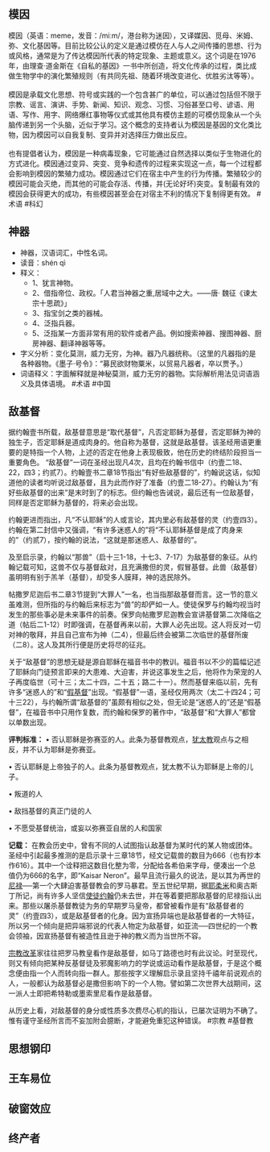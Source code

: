 ## 模因
模因（英语：meme，发音：/miːm/，港台称为迷因），又译媒因、觅母、米姆、弥、文化基因等。目前比较公认的定义是通过模仿在人与人之间传播的思想、行为或风格，通常是为了传达模因所代表的特定现象、主题或意义。这个词是在1976年，由理查·道金斯在《自私的基因》一书中所创造，将文化传承的过程，类比成做生物学中的演化繁殖规则（有共同先祖、随着环境改变进化、优胜劣汰等等）。<br><br>模因是承载文化思想、符号或实践的一个包含甚广的单位，可以通过包括但不限于宗教、谣言、演讲、手势、新闻、知识、观念、习惯、习俗甚至口号、谚语、用语、写作、用字、网络爆红事物等仪式或其他具有模仿主题的可模仿现象从一个头脑传递到另一个头脑，近似于学习。这个概念的支持者认为模因是基因的文化类比物，因为模因可以自我复制、变异并对选择压力做出反应。<br><br>也有提倡者认为，模因是一种病毒现象，它可能通过自然选择以类似于生物进化的方式进化。模因通过变异、突变、竞争和遗传的过程来实现这一点，每一个过程都会影响到模因的繁殖力成功。模因通过它们在宿主中产生的行为传播。繁殖较少的模因可能会灭绝，而其他的可能会存活、传播，并(无论好坏)突变。复制最有效的模因会获得更大的成功，有些模因甚至会在对宿主不利的情况下复制得更有效。 #术语 #科幻
## 神器
- 神器，汉语词汇，中性名词。
- 读音：shén qì
- 释义：
	- 1、犹言神物。
	- 2、借指帝位、政权。「人君当神器之重,居域中之大。——唐· 魏征《谏太宗十思疏》」
	- 3、指宝剑之类的器械。
	- 4、泛指兵器。
	- 5、泛指某一方面非常有用的软件或者产品。例如搜索神器、搜图神器、厨房神器、翻译神器等等。
- 字义分析：变化莫测，威力无穷，为神。器乃凡器统称。（这里的凡器指的是各种器物。《墨子·号令》：“募民欲财物粟米，以贸易凡器者，卒以贾予。）
- 词语释义：字面解释就是神秘莫测，威力无穷的器物。实际解析用法见词语涵义及具体语境。 #术语 #中国


## 敌基督
据约翰壹书所载，敌基督意思是“取代基督”，凡否定耶稣为基督，否定耶稣为神的独生子，否定耶稣是道成肉身的。他自称为基督，这就是敌基督。该圣经用语更重要的是特指一个人物，上述的否定在他身上表现极致，他在历史的终结阶段担当一重要角色。
“敌基督”一词在圣经出现凡4次，且均在约翰书信中（约壹二18、22，四3；约贰7）。约翰壹书二章18节指出“有好些敌基督的”，约翰说这话，似知道他的读者均听说过敌基督，且为此而作好了准备（约壹二18-27）。约翰认为“有好些敌基督的出来”是末时到了的标志。但约翰也告诫说，最后还有一位敌基督，同样是否定耶稣为基督的，将来必会出现。

约翰更进而指出，凡“不认耶稣”的人或言论，其内里必有敌基督的灵（约壹四3）。约翰在第二封信中又强调，“有许多迷惑人的”将“不认耶稣基督是成了肉身来的”（约贰7），按约翰的说法，“这就是那迷惑人、敌基督的”。

及至启示录，约翰以“那兽”（启十三1-18，十七3、7-17）为敌基督的象征。从约翰记载可知，这兽不仅与基督敌对，且充满撒但的灵，假冒基督。此兽（敌基督）虽明明有别于羔羊（基督），却受多人膜拜，神的选民除外。

帖撒罗尼迦后书二章3节提到“大罪人”一名，也当指那敌基督而言。这一节的意义虽难测，但所指的与约翰后来标志为“兽”的却俨如一人。使徒保罗与约翰均视当时发生的那些事必是未来事件的前奏。保罗向帖撒罗尼迦教会宣讲基督第二次降临之道（帖后二1-12）时即强调，在基督再来以前，大罪人必先出现。这人将反对一切对神的敬拜，并且自己宣布为神（二4），但最后终会被第二次临世的基督所废（二8）。这人及其所行便是历史将尽的征兆。

关于“敌基督”的思想无疑是源自耶稣在福音书中的教训。福音书以不少的篇幅记述了耶稣向门徒预言即来的大患难、大迫害，并说这事发生之后，他将作为荣宠的人子再度临世（可十三；太二十四，二十五；路二十一）。然而基督来临以前，先有许多“迷惑人的”和“[假基督](https://www.baike.com/wikiid/7112657388075373908?from=wiki_content&prd=innerlink)”出现。“假基督”一语，圣经仅用两次（太二十四24；可十三22），与约翰所谓“敌基督的”虽颇有相似之处，但无论是“迷惑人的”还是“假基督”，在福音书中只用作复数，而约翰和保罗的著作中，“敌基督”和“大罪人”都曾以单数出现。

**评判标准：**
• 否认耶稣是弥赛亚的人。此条为基督教观点，[犹太教](https://www.baike.com/wikiid/6905883944715039771?from=wiki_content&prd=innerlink)观点与之相反，并不认为耶稣是弥赛亚。

• 否认耶稣是上帝独子的人。此条为基督教观点，犹太教不认为耶稣是上帝的儿子。

• 叛道的人

• 敌挡基督的真正门徒的人

• 不愿受基督统治，或妄以弥赛亚自居的人和国家

**记载：**
在教会历史中，曾有不同的人试图指认敌基督为某时代的某人物或团体。圣经中引起最多推测的是启示录十三章18节，经文记载兽的数目为666（也有抄本作616）。其中一个诠释把这数目化整为零，分配给各希伯来字母，便凑出一个总值仍为666的名字，即“Kaisar Neron”。最早且流行最久的说法，是以其为再世的[尼禄](https://www.baike.com/wikiid/8354310292287086697?from=wiki_content&prd=innerlink)──第一个大肆迫害基督教会的罗马暴君。至五世纪早期，据[耶柔米](https://www.baike.com/wikiid/3330090495425591726?from=wiki_content&prd=innerlink)和奥古斯丁所记，尚有许多人坚信[使徒约翰](https://www.baike.com/wikiid/7276721841715372088?from=wiki_content&prd=innerlink)仍未去世，并在等着要把那敌基督的尼禄指认出来。那些以屠杀基督教徒为务的早期罗马皇帝，都曾被看作是有“敌基督者的灵”（约壹四3），或是敌基督者的化身。因为宣扬异端也是敌基督者的一大特征，所以另一个倾向是把异端邪说的代表人物定为敌基督，如亚流──四世纪的一个教会领袖，因宣扬基督有被造性且逊于神的教义而为当世所不容。

[宗教改革](https://www.baike.com/wikiid/2299744033550740843?from=wiki_content&prd=innerlink)家往往把罗马教皇看作是敌基督，如马丁路德也时有此议论。时至现代，则又有倾向把某种反基督徒及邪魔影响力的学说或运动看作是敌基督，于是这个概念便由指一个人而转向指一群人。那些按字义理解启示录且坚持千禧年前说观点的人，一般都认为敌基督必是撒但影响下的一个人物。譬如第二次世界大战期间，这一派人士即把希特勒或墨索里尼看作是敌基督。

从历史上看，对敌基督的身分或性质多次费尽心机的指认，已屡次证明为不确了。惟有谨守圣经所言而不妄加附会臆断，才能避免重犯这种错误。 #宗教 #基督教 

## 思想钢印

## 王车易位
## 破窗效应
## 终产者